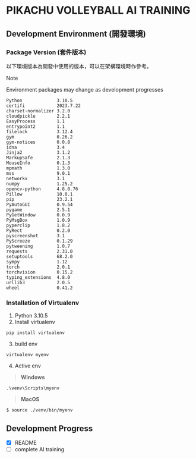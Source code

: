 # PIKACHU VOLLEYBALL AI TRAINING
## Development Environment (開發環境)
### Package Version (套件版本)
以下環境版本為開發中使用的版本，可以在架構環境時作參考。
> [!NOTE]
> Environment packages may change as development progresses
```
Python             3.10.5
certifi            2023.7.22
charset-normalizer 3.2.0
cloudpickle        2.2.1
EasyProcess        1.1
entrypoint2        1.1
filelock           3.12.4
gym                0.26.2
gym-notices        0.0.8
idna               3.4
Jinja2             3.1.2
MarkupSafe         2.1.3
MouseInfo          0.1.3
mpmath             1.3.0
mss                9.0.1
networkx           3.1
numpy              1.25.2
opencv-python      4.8.0.76
Pillow             10.0.1
pip                23.2.1
PyAutoGUI          0.9.54
pygame             2.5.1
PyGetWindow        0.0.9
PyMsgBox           1.0.9
pyperclip          1.8.2
PyRect             0.2.0
pyscreenshot       3.1
PyScreeze          0.1.29
pytweening         1.0.7
requests           2.31.0
setuptools         68.2.0
sympy              1.12
torch              2.0.1
torchvision        0.15.2
typing_extensions  4.8.0
urllib3            2.0.5
wheel              0.41.2
```
### Installation of Virtualenv
1. Python 3.10.5
2. Install virtualenv
```
pip install virtualenv
```
3. build env
```
virtualenv myenv
```
4. Active env
> **Windows** 
```
.\venv\Scripts\myenv
```
> **MacOS** 
```
$ source ./venv/bin/myenv
```
## Development Progress
- [X] README
- [ ] complete AI training